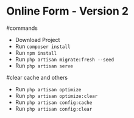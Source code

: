 # Online Form - Version 2

#commands
- Download Project 
- Run `composer install`
- Run `npm install`
- Run `php artisan migrate:fresh --seed`
- Run `php artisan serve`

#clear cache and others
- Run `php artisan optimize`
- Run `php artisan optimize:clear`
- Run `php artisan config:cache`
- Run `php artisan config:clear`
